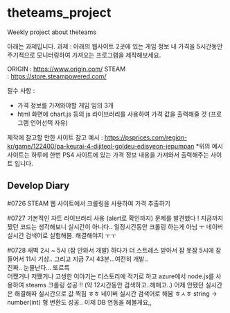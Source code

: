 # theteams_project
Weekly project about theteams

아래는 과제입니다.
과제 :
아래의 웹사이트 2곳에 있는 게임 정보 내 가격을 5시간동안 주기적으로 모니터링하여 가져오는 프로그램을 제작해보세요.

ORIGIN : https://www.origin.com/
STEAM : https://store.steampowered.com/

필수 사항 :
- 가격 정보를 가져와야할 게임 임의 3개
- html 화면에 chart.js 등의 js 라이브러리를 사용하여 가격 값을 출력해줄 것
(프로그램 언어선택 자유)

제작에 참고할 만한 사이트
참고 예시 : https://psprices.com/region-kr/game/122400/pa-keurai-4-dijiteol-goldeu-edisyeon-jepumpan
*위의 예시 사이트는 하루에 한번 PS4 사이트에 있는 가격 정보 내용을 가져와서 출력해주는 사이트 입니다.

Develop Diary
------------------------------------------------------------------------------------------------------

#0726
STEAM 웹 사이트에서 크롤링을 사용하여 가격 추출하기

#0727
기본적인 차트 라이브러리 사용 (alert로 확인까지)
문제를 발견했다 ! 지금까지 짰던 코드는 생각해보니 실시간이 아니다..
일정시간동안 크롤링 하는게 아님 ㅜ 네이버 실시간 검색어로 실험해봄. 해결해야지 ㅜㅜ

#0728
새벽 2시 ~ 5시 (잠 안와서 개발) 하다가 더 스트레스 받아서 잠 못잠 
5시에 잠들어서 11시 기상.. 그리고 지금 7시 43분...여전히 개발..
<br>
진짜.. 눈물난다... 또르륵
<br>
어쨌거나 저쨌거나 고생한 이야기는 티스토리에 적기로 하고
azure에서 node.js를 사용하여 steams 크롤링 성공 !! (약 12시간동안 검색하고..헤매고..)
어제 안됐던 실시간은 해결해따 실시간으로 값 찍힘 ㅎㅎ 네이버 실시간 검색어로 해봄 ㅎㅅㅎ
string -> number(int) 형 변환도 성공.. 이제 DB 연동을 해볼게요,,


